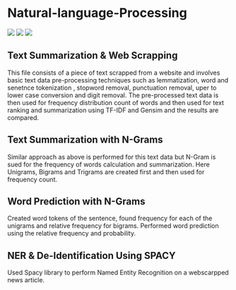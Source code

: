 # Natural-language-Processing
![](https://img.shields.io/badge/CODE-PYTHON-informational?style=flat&logo=<LOGO_NAME>&logoColor=white&color=2bbc8a)
![](https://img.shields.io/badge/version-3.7.3-informational?style=flat&logo=<LOGO_NAME>&logoColor=white&color=2bbc8a)
![](https://img.shields.io/badge/Domain-NLP-informational?style=flat&logo=<LOGO_NAME>&logoColor=white&color=2bbc8a)

## Text Summarization & Web Scrapping 
This file consists of  a piece of text scrapped from a website and involves basic text data pre-processing techniques such as lemmatization, word and senetnce tokenization , stopword removal, punctuation removal, uper to lower case conversion and digit removal. The pre-processed text data is then used for frequency distribution count of words and then used for text ranking and summarization using TF-IDF and Gensim and the results are compared.

## Text Summarization with N-Grams
Similar approach as above is performed for this text data but N-Gram is sued for the frequency of words calculation and summarization. Here Unigrams, Bigrams and Trigrams are created first and then used for frequency count.

## Word Prediction with N-Grams
Created word tokens of the sentence, found frequency for each of the unigrams and relative frequency for bigrams. Performed word prediction using the relative frequency and probability.

## NER & De-Identification Using SPACY
Used Spacy library to perform Named Entity Recognition on a webscarpped news article. 
